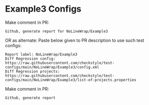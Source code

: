# Example3 Configs
Make comment in PR:
```
Github, generate report for NoLineWrap/Example3
```
OR as alternate:
Paste below given to PR description to use such test configs:
```
Report label: NoLineWrap/Example3
Diff Regression config: https://raw.githubusercontent.com/checkstyle/test-configs/main/NoLineWrap/Example3/config.xml
Diff Regression projects: https://raw.githubusercontent.com/checkstyle/test-configs/main/NoLineWrap/Example3/list-of-projects.properties
```
Make comment in PR:
```
Github, generate report
```

